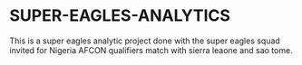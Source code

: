 # SUPER-EAGLES-ANALYTICS
This is a super eagles analytic project done with the super eagles squad invited for Nigeria AFCON qualifiers match with sierra leaone and sao tome.
